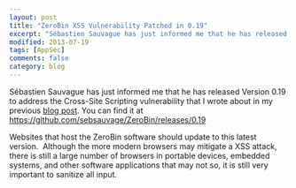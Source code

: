 ```yaml
---
layout: post
title: "ZeroBin XSS Vulnerability Patched in 0.19"
excerpt: "Sébastien Sauvague has just informed me that he has released Version 0.19 to address the Cross-Site Scripting vulnerability that I wrote about in my previous blog post. "
modified: 2013-07-19
tags: [AppSec]
comments: false
category: blog
---
```


Sébastien Sauvague has just informed me that he has released Version 0.19 to address the Cross-Site Scripting vulnerability that I wrote about in my previous <a href="/blog/zerobin-as-a-xss-attack-platform/">blog post</a>. You can find it at <a href="https://github.com/sebsauvage/ZeroBin/releases/0.19">https://github.com/sebsauvage/ZeroBin/releases/0.19</a>

Websites that host the ZeroBin software should update to this latest version.  Although the more modern browsers may mitigate a XSS attack, there is still a large number of browsers in portable devices, embedded systems, and other software applications that may not so, it is still very important to sanitize all input.
